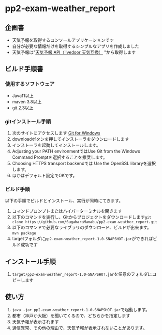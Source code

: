 # pp2-exam-weather_report

## 企画書

* 天気予報を取得するコンソールアプリケーションです
* 自分が必要な情報だけを取得するシンプルなアプリを作成しました
* 天気予報は"[天気予報 API（livedoor 天気互換）](https://weather.tsukumijima.net/)
"から取得します

## ビルド手順書

### 使用するソフトウェア

* Java11以上
* maven 3.8以上
* git 2.3以上

### gitインストール手順

1. 次のサイトにアクセスします [Git for Windows](https://gitforwindows.org/)
1. downloadボタンを押してインストーラをダウンロードします
1. インストーラを起動してインストールします。
1. Adjusting your PATH environmentではUse Git from the Windows Command Promptを選択することを推奨します。
1. Choosing HTTPS transport backendでは Use the OpenSSL libraryを選択します。
1. ほかはデフォルト設定でOKです。


### ビルド手順

以下の手順でビルドとインストール、実行が同時にてきます。

1. コマンドプロンプトまたはハイパーターミナルを開きます
1. 以下のコマンドを実行し、Gitからプロジェクトをダウンロードします`git clone https://github.com/SugaharaManabu/pp2-exam-weather_report.git`
1. 以下のコマンドで必要なライブラリのダウンロード、ビルドが出来ます。`mvn package` 
1. targetフォルダに`pp2-exam-weather_report-1.0-SNAPSHOT.jar`ができればビルド成功です

## インストール手順

1. `target/pp2-exam-weather_report-1.0-SNAPSHOT.jar`を任意のフォルダにコピーします

## 使い方

1.  `java -jar pp2-exam-weather_report-1.0-SNAPSHOT.jar`で起動します。
1. 都市（神戸か大阪）を聞いてくるので、どちらかを指定します
1. 天気予報が表示されます
1. 通信異常、その他の理由で、天気予報が表示されないことがあります。
